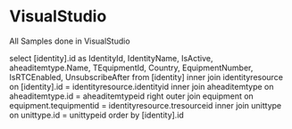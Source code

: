 VisualStudio
============

All Samples done in VisualStudio



select [identity].id as IdentityId, IdentityName, IsActive, aheaditemtype.Name, TEquipmentId, Country, EquipmentNumber, IsRTCEnabled, UnsubscribeAfter from [identity]
    inner join identityresource on [identity].id = identityresource.identityid
    inner join aheaditemtype on aheaditemtype.id = aheaditemtypeid
    right outer join equipment on equipment.tequipmentid = identityresource.tresourceid
    inner join unittype on unittype.id = unittypeid
    order by [identity].id

